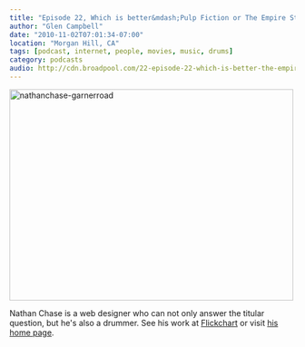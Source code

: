 ```yaml
---
title: "Episode 22, Which is better&mdash;Pulp Fiction or The Empire Strikes Back?"
author: "Glen Campbell"
date: "2010-11-02T07:01:34-07:00"
location: "Morgan Hill, CA"
tags: [podcast, internet, people, movies, music, drums]
category: podcasts
audio: http://cdn.broadpool.com/22-episode-22-which-is-better-the-empire-strikes-back-or-pulp-fiction-.mp3
---
```


<a href="http://www.flickr.com/photos/gecampbell/8585813665/" title="nathanchase-garnerroad by gecampbell, on Flickr"><img src="http://farm9.staticflickr.com/8100/8585813665_6f94defb58.jpg" width="500" height="373" alt="nathanchase-garnerroad"></a>

Nathan Chase is a web designer who can not only answer the titular question, but he's also a drummer. See his work at [Flickchart](http://flickchart.com) or visit [his home page](http://nathanchase.com).
